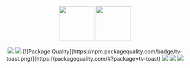 <p align="center">
  <a href="https://vuejs.org"><img src="https://vuejs.org/images/logo.png" width="92" height="92" /></a>
  <a href="https://tailwindcss.com"><img src="https://pbs.twimg.com/profile_images/1278691829135876097/I4HKOLJw_400x400.png" width="92" height="92" /></a>
</p>

<p align="center">
    <a href="https://www.npmjs.com/package/tv-toast"><img src="https://img.shields.io/npm/v/tv-toast.svg?logo=npm" /></a>
    <a href="https://www.npmjs.com/package/tv-toast"><img src="https://img.shields.io/npm/dt/tv-toast.svg" /></a>
    [![Package Quality](https://npm.packagequality.com/badge/tv-toast.png)](https://packagequality.com/#?package=tv-toast)
    <a href="https://codecov.io/gh/acidjazz/tv-toast"><img src="https://img.shields.io/codecov/c/github/tv-toast/tv-toast.svg?style=flat-square" /></a>
    <a href="https://discord.gg/enn4S6"><img src="https://img.shields.io/badge/chat-on%20discord-7289DA.svg?logo=discord" /></a>
    <a href="https://tv-toast.net"><img src="https://img.shields.io/badge/code_style-tv-toast-7957d5.svg?style=flat-square" /></a>
 </p>
